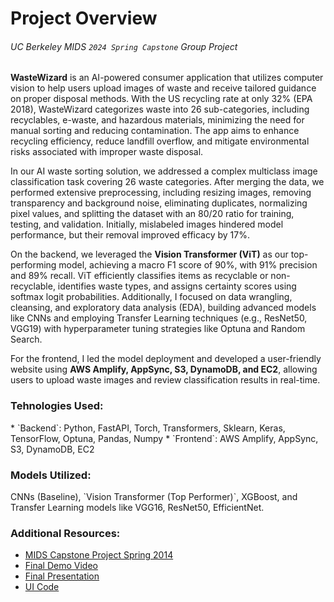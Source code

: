# Project Overview
###### <i>UC Berkeley MIDS `2024 Spring Capstone` Group Project</i>

**WasteWizard** is an AI-powered consumer application that utilizes computer vision to help users upload images of waste and receive tailored guidance on proper disposal methods. With the US recycling rate at only 32% (EPA 2018), WasteWizard categorizes waste into 26 sub-categories, including recyclables, e-waste, and hazardous materials, minimizing the need for manual sorting and reducing contamination. The app aims to enhance recycling efficiency, reduce landfill overflow, and mitigate environmental risks associated with improper waste disposal.

In our AI waste sorting solution, we addressed a complex multiclass image classification task covering 26 waste categories. After merging the data, we performed extensive preprocessing, including resizing images, removing transparency and background noise, eliminating duplicates, normalizing pixel values, and splitting the dataset with an 80/20 ratio for training, testing, and validation. Initially, mislabeled images hindered model performance, but their removal improved efficacy by 17%.

On the backend, we leveraged the **Vision Transformer (ViT)** as our top-performing model, achieving a macro F1 score of 90%, with 91% precision and 89% recall. ViT efficiently classifies items as recyclable or non-recyclable, identifies waste types, and assigns certainty scores using softmax logit probabilities. Additionally, I focused on data wrangling, cleansing, and exploratory data analysis (EDA), building advanced models like CNNs and employing Transfer Learning techniques (e.g., ResNet50, VGG19) with hyperparameter tuning strategies like Optuna and Random Search.

For the frontend, I led the model deployment and developed a user-friendly website using **AWS Amplify, AppSync, S3, DynamoDB, and EC2**, allowing users to upload waste images and review classification results in real-time.

<h3>Tehnologies Used:</h3>
* `Backend`: Python, FastAPI, Torch, Transformers, Sklearn, Keras, TensorFlow, Optuna, Pandas, Numpy
* `Frontend`: AWS Amplify, AppSync, S3, DynamoDB, EC2

<h3>Models Utilized:</h3>
CNNs (Baseline), `Vision Transformer (Top Performer)`, XGBoost, and Transfer Learning models like VGG16, ResNet50, EfficientNet.

<h3>Additional Resources:</h3>
<ul>
 <li><a href="https://www.ischool.berkeley.edu/projects/2024/wastewizard" target="_blank">MIDS Capstone Project Spring 2014</a></li>
 <li><a href="https://www.youtube.com/watch?v=cUeJPhyFcGI&t=1s" target="_blank">Final Demo Video</a></li>
 <li><a href="https://github.com/heesukjang/WasteWizardWithComputerVision/blob/main/Final%20Presentation.pdf" target="_blank">Final Presentation</a></li>
 <li><a href="https://github.com/efficient-waste-sorting-org/ui-capstone-efficient-waste-sorting-2024/tree/main" target="_blank">UI Code</a></li>
</ul>


 

